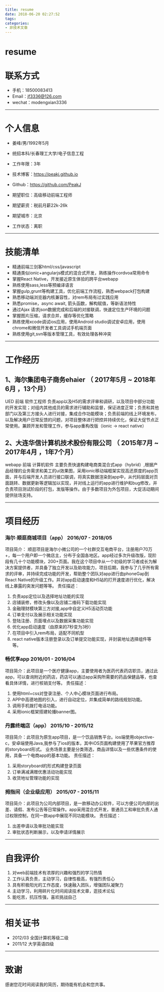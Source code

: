 ```yaml
---
title: resume
date: 2018-06-20 02:27:52
tags:
categories:
- 非技术文章
---
```

resume
===

# 联系方式

- 手机：18500083413
- Email：jf3336@126.com 
- wechat：modengxian3336

---

# 个人信息

 - 姜峰/男/1992年5月 
 - 统招本科/长春理工大学/电子信息工程 
 - 工作年限：3年
 - 技术博客：https://peakj.github.io 
 - Github：https://github.com/PeakJ 

 - 期望职位：高级移动前端工程师
 - 期望薪资：税前月薪22k-26k
 - 期望城市：北京
 - 工作状态：离职

---

# 技能清单
 - 精通前端三剑客html/css/javascript
 - 精通类似ionic+angularjs模式的混合式开发，熟练操作cordvoa常用命令
 - 掌握React Native，开发接近原生体验的跨平台webapp
 - 熟练使用sass,less等预编译语言
 - 掌握gulp,grunt等构建工具，优化前端工作流程，熟悉webpack打包构建
 - 熟悉移动端浏览器内核兼容性，对rem布局有过实践应用
 - 熟悉promise，async await, 箭头函数，解构赋值，等新语法特性
 - 通过Ajax 请求json数据完成和后端的对接联调，快速定位生产环境的问题
 - 掌握图片压缩，请求合并，缓存等优化策略
 - 熟练使用xcode调试ios应用，使用Android studio调试安卓应用，使用chrome和微信开发者工具调试手机端页面
 - 熟练使用git,svn等版本管理工具，有效处理各种冲突

---

# 工作经历

## 1、海尔集团电子商务ehaier （ 2017年5月 ~ 2018年6月 ，13个月）
UED  前端  软件工程师
负责app以及H5的需求评审和调研，以及项目中部分功能的开发实现；对组内其他成员的需求进行辅助和监督，保证进度正常；负责和其他部门以及第三方接头人进行对接，集成合作功能模块；负责前端的线上环境发布，以及解决用户日常反馈的问题，对项目整体进行把控并持续优化，保证大促节点正常使用。兼顾开发和管理工作，参与app重构改版（ionic -> react native）

## 2、大连华信计算机技术股份有限公司 （ 2015年7月 ~ 2017年4月 ，1年7个月）

webapp  前端  计算机软件
主要负责快速构建电商类混合式app（hybrid）,根据产品经理的业务需求和美工的ui效果图，采用ionic移动端框架实现高还原度的app页面，并与后端开发人员进行接口联调，将真实数据渲染到app中，从代码层面对页面跳转、数据更新等逻辑加以实现，并对线上运行的app进行维护和bug修改，并负责项目测试阶段的打包，发版等操作。由于多数项目为外包项目，大促活动期间提供驻场支持。

---

# 项目经历

### **海尔·顺逛商城项目（app）**   2016/07 - 2018/05
项目简介： 顺逛项目是海尔小微公司的一个社群交互电商平台，注册用户70万+，每一个用户即一个微店主，分布于全国各地区。app经过多次升级改版，现阶段有几十个功能模块，200+页面。我在这个项目中从一个初级的学习者成长为解决方案提供者，并具备了独立开发以及助攻能力，项目后期，我参与了几乎所有需求的评审，并持续完成功能的开发，帮助整个团队对app进行由phoneGap到React Native的升级工作。并对app启动速度和H5站的打开速度进行优化，解决线上暴露的突发问题等等。
责任描述：
1. 负责app定位以及选择地址功能的实现
2. 店铺装修，修改头像以及店铺二维码下载功能实现
3. 金融理财模块第三方对接,app中自定义H5活动页功能
4. 订单支付以及展示相关功能实现
5. 登陆注册、页面埋点以及数据采集功能实现
6. 优化app启动速度（由原来的7秒变为3秒）
7. 在项目中引入rem布局，适配不同机型
8. react native版本注册登录以及订单提交功能实现，并封装地址选择组件等等。

###  **畅优享app**   2016/01 - 2016/04

项目简介：此项目是一个医疗健康app，主要使用者为医药代表药店职员，通过此app，可以查询附近的药店，药店可以通过app采购所需要的药品保健品等，也查看具体详情，进行核销支付等。
责任描述：
1. 使用html+css对登录注册、个人中心模块页面进行布局。
2. APP中高德地图的引入，进行自动定位，并集成简单的路线规划功能。 
3. 调用手机拨打电话功能。 
4. 采用ionic框架搭建轮播banner图。

###  **丹露终端店（app）**  2015/10 - 2015/12

项目简介：此项目为原生app项目，是一个饮品销售平台。ios端使用objective-c，安卓端使用Java,我参与了ios的版本，其中iOS页面构建使用了苹果官方推荐的storyboard形式。 业务场景主要是分类筛选，商品详情以及一些优惠条件的使用，具备一个电商app的基本功能。
责任描述：
1. 采用storyboard的形式构建登录页面 
2. 订单满减满赠优惠活动功能实现 
3. 收货地址管理功能的实现

###  **拇指间（企业级应用）**  2015/07 - 2015/11

项目简介：此项目为公司内部项目，是一款移动办公软件，可以方便公司内部的出差、请假、发布公告等日常操作。app采用混合式开发，普通员工和审批负责人通过权限控制，在同一款app中展现不同功能模块。
责任描述：
1. 出差申请以及审批功能实现
2. 审批状态判断展示，以及申请详情展示

---

# 自我评价

1. 对web前端技术有浓厚的兴趣和强烈的学习热情
2. 工作认真负责，主动学习，自律性极高，有强烈责任心
3. 具有积极阳光的工作态度，快速融入团队，增强团队凝聚力 
4. 主动学习，利用碎片化时间阅读技术文章，逛技术论坛 
5. 能吃苦，抗压性强，喜欢挑战自己

---
# 相关证书

 - 2012/03  全国计算机等级二级  
 - 2011/12  大学英语四级 

---
# 致谢
感谢您花时间阅读我的简历，期待能有机会和您共事。
